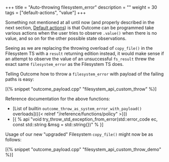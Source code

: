 +++
title = "Auto-throwing filesystem_error"
description = ""
weight = 30
tags = ["default-actions", "value"]
+++

Something not mentioned at all until now (and properly described in the next
section, [Default actions](../../default-actions/)) is that Outcome can be
programmed take various actions when the user tries to observe `.value()`
when there is no value, and so on for the other possible state observations.

Seeing as we are replacing the throwing overload of `copy_file()` in the
Filesystem TS with a `result` returning edition instead, it would make
sense if an attempt to observe the value of an unsuccessful `fs_result`
threw the exact same `filesystem_error` as the Filesystem TS does.

Telling Outcome how to throw a `filesystem_error` with payload of the
failing paths is easy:

[{% snippet "outcome_payload.cpp" "filesystem_api_custom_throw" %}]

Reference documentation for the above functions:

- [List of builtin `outcome_throw_as_system_error_with_payload()` overloads]({{< relref "/reference/functions/policy" >}})
- [{ % api "void try_throw_std_exception_from_error(std::error_code ec, const std::string &msg = std::string{})" % }]

Usage of our new "upgraded" Filesystem `copy_file()` might now be as follows:

[{% snippet "outcome_payload.cpp" "filesystem_api_custom_throw_demo" %}]

